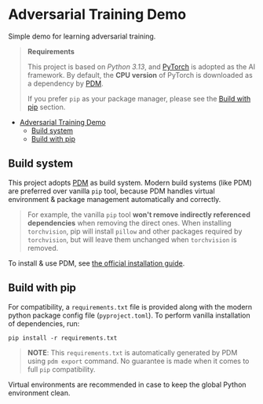 # Adversarial Training Demo
Simple demo for learning adversarial training.

> **Requirements**
>
> This project is based on *Python 3.13*, and [PyTorch](https://pytorch.org) is adopted as the AI framework. By default,
> the **CPU version** of PyTorch is downloaded as a dependency by [PDM](https://pdm-project.org).
>
> If you prefer `pip` as your package manager, please see the [Build with pip](#build-with-pip) section.

- [Adversarial Training Demo](#adversarial-training-demo)
  - [Build system](#build-system)
  - [Build with pip](#build-with-pip)


## Build system
This project adopts [PDM](https://pdm-project.org/) as build system. Modern build systems (like PDM) are preferred over vanilla `pip` tool, because PDM handles virtual environment & package management automatically and correctly.

> For example, the vanilla `pip` tool **won't remove indirectly referenced dependencies** when removing the direct ones. When installing `torchvision`, pip will install `pillow` and other packages required by `torchvision`, but will leave them unchanged when `torchvision` is removed.

To install & use PDM, see [the official installation guide](https://pdm-project.org/en/latest/#installation).

## Build with pip
For compatibility, a `requirements.txt` file is provided along with the modern python package config file (`pyproject.toml`). To perform vanilla installation of dependencies, run:

```shell
pip install -r requirements.txt
```

> **NOTE**: This `requirements.txt` is automatically generated by PDM using `pdm export` command. No guarantee is made when it comes to full `pip` compatibility.

Virtual environments are recommended in case to keep the global Python environment clean.